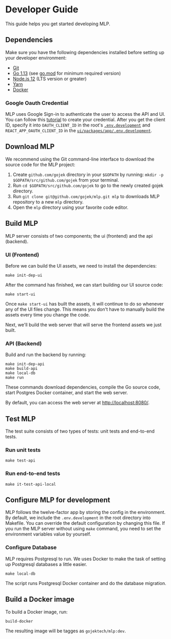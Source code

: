 # Developer Guide

This guide helps you get started developing MLP.

## Dependencies

Make sure you have the following dependencies installed before setting up your developer environment:

- [Git](https://git-scm.com/)
- [Go 1.13](https://golang.org/doc/install) (see [go.mod](../go.mod#L3) for minimum required version)
- [Node.js 12](https://nodejs.org) (LTS version or greater)
- [Yarn](https://yarnpkg.com)
- [Docker](https://docs.docker.com/get-docker/)

### Google Oauth Credential

MLP uses Google Sign-in to authenticate the user to access the API and UI. You can follow this [tutorial](https://developers.google.com/identity/sign-in/web/sign-in#create_authorization_credentials) to create your credential. After you get the client ID, specify it into `OAUTH_CLIENT_ID` in the root's [`.env.development`](../..env.development) and `REACT_APP_OAUTH_CLIENT_ID` in the [`ui/packages/app/.env.development`](../ui/packages/app/.env.development).

## Download MLP

We recommend using the Git command-line interface to download the source code for the MLP project:

1. Create `github.com/gojek` directory in your `$GOPATH` by running: `mkdir -p $GOPATH/src/github.com/gojek` from your terminal.
2. Run `cd $GOPATH/src/github.com/gojek` to go to the newly created gojek directory.
3. Run `git clone git@github.com/gojek/mlp.git mlp` to downloads MLP repository to a new `mlp` directory.
4. Open the `mlp` directory using your favorite code editor.

## Build MLP

MLP server consists of two components; the ui (frontend) and the api (backend).

### UI (Frontend)

Before we can build the UI assets, we need to install the dependencies:

```shell script
make init-dep-ui
```

After the command has finished, we can start building our UI source code:

```shell script
make start-ui
```

Once `make start-ui` has built the assets, it will continue to do so whenever any of the UI files change. This means you don't have to manually build the assets every time you change the code.

Next, we'll build the web server that will serve the frontend assets we just built.

### API (Backend)

Build and run the backend by running:

```shell script
make init-dep-api
make build-api
make local-db
make run
```

These commands download dependencies, compile the Go source code, start Postgres Docker container, and start the web server.

By default, you can access the web server at <http://localhost:8080/>.

## Test MLP

The test suite consists of two types of tests: unit tests and end-to-end tests.

### Run unit tests

```shell script
make test-api
```

### Run end-to-end tests

```shell script
make it-test-api-local
```

## Configure MLP for development

MLP follows the twelve-factor app by storing the config in the environment. By default, we include the `.env.development` in the root directory into Makefile. You can override the default configuration by changing this file. If you run the MLP server without using `make` command, you need to set the environment variables value by yourself.

### Configure Database

MLP requires Postgresql to run. We uses Docker to make the task of setting up Postgresql databases a little easier.

```shell script
make local-db
```

The script runs Postgresql Docker container and do the database migration.

## Build a Docker image

To build a Docker image, run:

```shell script
build-docker
```

The resulting image will be tagges as `gojektech/mlp:dev`.
